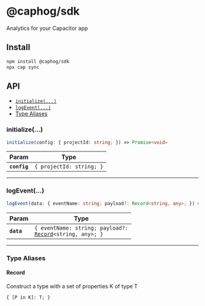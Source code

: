 # @caphog/sdk

Analytics for your Capacitor app

## Install

```bash
npm install @caphog/sdk
npx cap sync
```

## API

<docgen-index>

* [`initialize(...)`](#initialize)
* [`logEvent(...)`](#logevent)
* [Type Aliases](#type-aliases)

</docgen-index>

<docgen-api>
<!--Update the source file JSDoc comments and rerun docgen to update the docs below-->

### initialize(...)

```typescript
initialize(config: { projectId: string; }) => Promise<void>
```

| Param        | Type                                |
| ------------ | ----------------------------------- |
| **`config`** | <code>{ projectId: string; }</code> |

--------------------


### logEvent(...)

```typescript
logEvent(data: { eventName: string; payload?: Record<string, any>; }) => Promise<void>
```

| Param      | Type                                                                                           |
| ---------- | ---------------------------------------------------------------------------------------------- |
| **`data`** | <code>{ eventName: string; payload?: <a href="#record">Record</a>&lt;string, any&gt;; }</code> |

--------------------


### Type Aliases


#### Record

Construct a type with a set of properties K of type T

<code>{ [P in K]: T; }</code>

</docgen-api>
